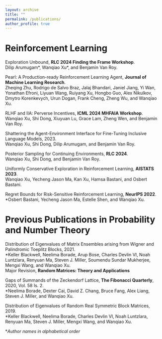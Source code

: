 ```yaml
---
layout: archive
title: ""
permalink: /publications/
author_profile: true
---
```


Reinforcement Learning
======
<a href="https://arxiv.org/abs/2407.12178" style="text-decoration: none;">Exploration Unbound</a>, **RLC 2024 Finding the Frame Workshop**.<br />
Dilip Arumugam\*, Wanqiao Xu\*, and Benjamin Van Roy.<br />

<a href="https://arxiv.org/abs/2312.03814" style="text-decoration: none;">Pearl: A Production-ready Reinforcement Learning Agent</a>, **Journal of Machine Learning Research**.<br />
Zheqing Zhu, Rodrigo de Salvo Braz, Jalaj Bhandari, Janiel Jiang, Yi Wan, Yonathan Efroni, Liyuan Wang, Ruiyang Xu, Hongbo Guo, Alex Nikulkov, Dmytro Korenkevych, Urun Dogan, Frank Cheng, Zheng Wu, and Wanqiao Xu.<br />

<a href="https://arxiv.org/abs/2312.01057" style="text-decoration: none;">RLHF and IIA: Perverse Incentives</a>, **ICML 2024 MHFAIA Workshop**.<br />
Wanqiao Xu, Shi Dong, Xiuyuan Lu, Grace Lam, Zheng Wen, and Benjamin Van Roy.<br />

<a href="https://arxiv.org/abs/2305.11455" style="text-decoration: none;">Shattering the Agent-Environment Interface for Fine-Tuning Inclusive Language Models</a>, 2023.<br />
Wanqiao Xu, Shi Dong, Dilip Arumugam, and Benjamin Van Roy.<br />

<a href="https://arxiv.org/abs/2211.15931" style="text-decoration: none;">Posterior Sampling for Continuing Environments</a>, **RLC 2024**.<br />
Wanqiao Xu, Shi Dong, and Benjamin Van Roy.<br />

<a href="https://arxiv.org/abs/2110.13060" style="text-decoration: none;">Uniformly Conservative Exploration in Reinforcement Learning</a>, **AISTATS 2023**.<br />
Wanqiao Xu, Yecheng Jason Ma, Kan Xu, Hamsa Bastani, and Osbert Bastani.<br />

<a href="https://arxiv.org/abs/2210.05650" style="text-decoration: none;">Regret Bounds for Risk-Sensitive Reinforcement Learning</a>, **NeurIPS 2022**.<br />
\*Osbert Bastani, Yecheng Jason Ma, Estelle Shen, and Wanqiao Xu.<br />

Previous Publications in Probability and Number Theory
======
<a href="https://arxiv.org/abs/2102.05839" style="text-decoration: none;">Distribution of Eigenvalues of Matrix Ensembles arising from Wigner and Palindromic Toeplitz Blocks</a>, 2021.<br />
\*Keller Blackwell, Neelima Borade, Arup Bose, Charles Devlin VI, Noah Luntzlara, Renyuan Ma, Steven J. Miller, Soumendu Sundar Mukherjee, Mengxi Wang, and Wanqiao Xu.<br />
Major Revision, **Random Matrices: Theory and Applications**

<a href="https://arxiv.org/abs/1909.01935" style="text-decoration: none;">Gaps of Summands of the Zeckendorf Lattice</a>, **The Fibonacci Quarterly**, 2020, Vol. 58 Is. 2.<br />
\*Neelima Borade, Dexter Cai, David Z. Chang, Bruce Fang, Alex Liang, Steven J. Miller, and Wanqiao Xu.<br />

<a href="https://arxiv.org/abs/1908.03834" style="text-decoration: none;">Distribution of Eigenvalues of Random Real Symmetric Block Matrices</a>, 2019.<br />
\*Keller Blackwell, Neelima Borade, Charles Devlin VI, Noah Luntzlara, Renyuan Ma, Steven J. Miller, Mengxi Wang, and Wanqiao Xu.<br />

\**Author names in alphabetical order*
